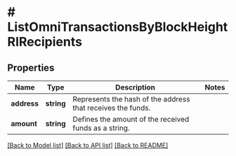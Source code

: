 # # ListOmniTransactionsByBlockHeightRIRecipients

## Properties

Name | Type | Description | Notes
------------ | ------------- | ------------- | -------------
**address** | **string** | Represents the hash of the address that receives the funds. |
**amount** | **string** | Defines the amount of the received funds as a string. |

[[Back to Model list]](../../README.md#models) [[Back to API list]](../../README.md#endpoints) [[Back to README]](../../README.md)

